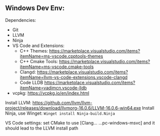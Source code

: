 Windows Dev Env:
---
Dependencies:
- Git
- LLVM
- Ninja
- VS Code and Extensions:
	- C++ Themes: https://marketplace.visualstudio.com/items?itemName=ms-vscode.cpptools-themes
	- C++ Cmake Tools: https://marketplace.visualstudio.com/items?itemName=ms-vscode.cmake-tools
	- Clangd: https://marketplace.visualstudio.com/items?itemName=llvm-vs-code-extensions.vscode-clangd
	- Code LLDB https://marketplace.visualstudio.com/items?itemName=vadimcn.vscode-lldb
- vcpkg: https://vcpkg.io/en/index.html


Install LLVM: https://github.com/llvm/llvm-project/releases/download/llvmorg-16.0.6/LLVM-16.0.6-win64.exe
Install Ninja, use Winget: `Winget install Ninja-build.Ninja`

VS Code settings:
set CMake to use [Clang... ...pc-windows-msvc] and it should lead to the LLVM install path